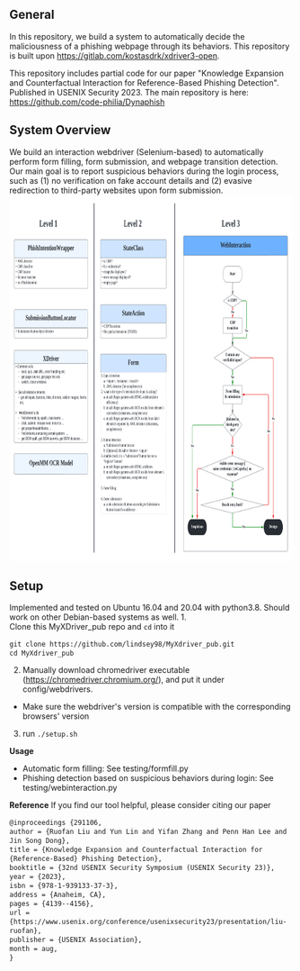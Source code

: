 **General**
-
In this repository, we build a system to automatically decide the maliciousness of a phishing webpage through its behaviors. 
This repository is built upon https://gitlab.com/kostasdrk/xdriver3-open.

This repository includes partial code for our paper "Knowledge Expansion and Counterfactual Interaction for Reference-Based Phishing Detection".
Published in USENIX Security 2023. The main repository is here: https://github.com/code-philia/Dynaphish 

**System Overview**
-
We build an interaction webdriver (Selenium-based) to automatically perform form filling, form submission, and webpage transition detection.
Our main goal is to report suspicious behaviors during the login process, such as (1) no verification on fake account details and (2) evasive redirection to third-party websites upon form submission. 
<img src='WebInteraction Diagram-2.png' style="width:3000px;height:650px"/>


**Setup**
-
Implemented and tested on Ubuntu 16.04 and 20.04 with python3.8. Should work on other Debian-based systems as well.
1.  
Clone this MyXDriver_pub repo and `cd` into it
 ```
git clone https://github.com/lindsey98/MyXdriver_pub.git
cd MyXdriver_pub
```
2. Manually download chromedriver executable (https://chromedriver.chromium.org/), and put it under config/webdrivers.
* Make sure the webdriver's version is compatible with the corresponding browsers' version

3. run `./setup.sh`

**Usage**
- Automatic form filling: See testing/formfill.py
- Phishing detection based on suspicious behaviors during login: See testing/webinteraction.py

**Reference**
If you find our tool helpful, please consider citing our paper
```
@inproceedings {291106,
author = {Ruofan Liu and Yun Lin and Yifan Zhang and Penn Han Lee and Jin Song Dong},
title = {Knowledge Expansion and Counterfactual Interaction for {Reference-Based} Phishing Detection},
booktitle = {32nd USENIX Security Symposium (USENIX Security 23)},
year = {2023},
isbn = {978-1-939133-37-3},
address = {Anaheim, CA},
pages = {4139--4156},
url = {https://www.usenix.org/conference/usenixsecurity23/presentation/liu-ruofan},
publisher = {USENIX Association},
month = aug,
}
```
